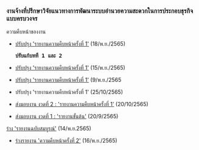 ### งานจ้างที่ปรึกษาวิจัยแนวทางการพัฒนาระบบอำนวยความสะดวกในการประกอบธุรกิจแบบครบวงจร

ความคืบหน้าของงาน


- [ปรับปรุง 'รายงานความคืบหน้าครั้งที่ 1'](/doc/doc1-20221118/README.md) (18/พ.ย./2565)
	<pre><b>ปรับแก้บทที่ 1 และ 2</b></pre>
- [ปรับปรุง 'รายงานความคืบหน้าครั้งที่ 1'](/doc/doc1-20221114/README.md) (15/พ.ย./2565)

- [ปรับปรุง 'รายงานความคืบหน้าครั้งที่ 1'](/doc/doc1-20221110//README.md) (9/พ.ย./2565

- ปรับปรุง 'รายงานความคืบหน้าครั้งที่ 1' (25/10/2565)

- [ส่งมอบงาน งวดที่ 2 : 'รายงานความคืบหน้าครั้งที่ 1'](/doc/doc1-20221020/README.md) (20/10/2565)

- [ส่งมอบงาน งวดที่ 1 : 'รายงานขั้นต้น'](/doc/doc0-20220920/README.md) (20/9/2565)


[ร่าง 'รายงานฉบับสมบูรณ์'](/doc/repo-20221114/README.md) (14/พ.ย.2565)

- [ร่างรายงาน 'ความคืบหน้าครั้งที่ 2'](/doc/doc2-20221114/README.md) (16/พ.ย./2565)
